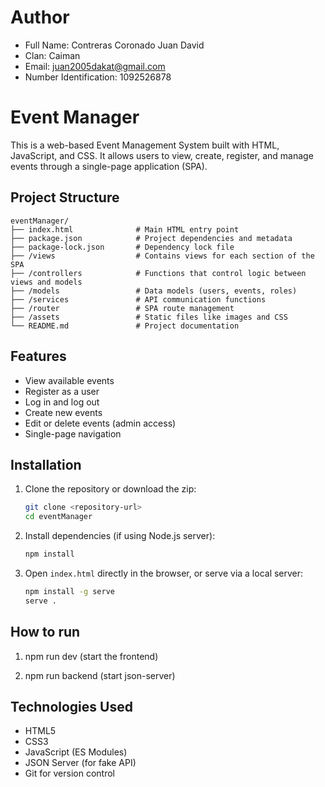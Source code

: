 # Author

- Full Name: Contreras Coronado Juan David
- Clan: Caiman
- Email: juan2005dakat@gmail.com
- Number Identification: 1092526878


# Event Manager

This is a web-based Event Management System built with HTML, JavaScript, and CSS. It allows users to view, create, register, and manage events through a single-page application (SPA).

## Project Structure

```
eventManager/
├── index.html              # Main HTML entry point
├── package.json            # Project dependencies and metadata
├── package-lock.json       # Dependency lock file
├── /views                  # Contains views for each section of the SPA
├── /controllers            # Functions that control logic between views and models
├── /models                 # Data models (users, events, roles)
├── /services               # API communication functions
├── /router                 # SPA route management
├── /assets                 # Static files like images and CSS
└── README.md               # Project documentation
```

## Features

- View available events
- Register as a user
- Log in and log out
- Create new events
- Edit or delete events (admin access)
- Single-page navigation

## Installation

1. Clone the repository or download the zip:
   ```bash
   git clone <repository-url>
   cd eventManager
   ```

2. Install dependencies (if using Node.js server):
   ```bash
   npm install
   ```

3. Open `index.html` directly in the browser, or serve via a local server:
   ```bash
   npm install -g serve
   serve .
   ```

## How to run

1. npm run dev (start the frontend)

2. npm run backend (start json-server)

## Technologies Used

- HTML5
- CSS3
- JavaScript (ES Modules)
- JSON Server (for fake API)
- Git for version control

